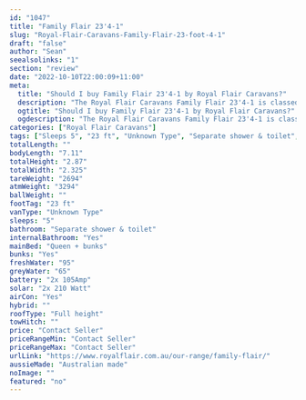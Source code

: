 ```yaml
---
id: "1047"
title: "Family Flair 23'4-1"
slug: "Royal-Flair-Caravans-Family-Flair-23-foot-4-1"
draft: "false"
author: "Sean"
seealsolinks: "1"
section: "review"
date: "2022-10-10T22:00:09+11:00"
meta:
  title: "Should I buy Family Flair 23'4-1 by Royal Flair Caravans?"
  description: "The Royal Flair Caravans Family Flair 23'4-1 is classed as Unknown Type, and sleeps 5 people. It is Australian made and comes in at 23 ft. It generally has Separate shower & toilet."
  ogtitle: "Should I buy Family Flair 23'4-1 by Royal Flair Caravans?"
  ogdescription: "The Royal Flair Caravans Family Flair 23'4-1 is classed as Unknown Type, and sleeps 5 people. It is Australian made and comes in at 23 ft. It generally has Separate shower & toilet."
categories: ["Royal Flair Caravans"]
tags: ["Sleeps 5", "23 ft", "Unknown Type", "Separate shower & toilet", "Full height", "Price Unknown", "Australian made"]
totalLength: ""
bodyLength: "7.11"
totalHeight: "2.87"
totalWidth: "2.325"
tareWeight: "2694"
atmWeight: "3294"
ballWeight: ""
footTag: "23 ft"
vanType: "Unknown Type"
sleeps: "5"
bathroom: "Separate shower & toilet"
internalBathroom: "Yes"
mainBed: "Queen + bunks"
bunks: "Yes"
freshWater: "95"
greyWater: "65"
battery: "2x 105Amp"
solar: "2x 210 Watt"
airCon: "Yes"
hybrid: ""
roofType: "Full height"
towHitch: ""
price: "Contact Seller"
priceRangeMin: "Contact Seller"
priceRangeMax: "Contact Seller"
urlLink: "https://www.royalflair.com.au/our-range/family-flair/"
aussieMade: "Australian made"
noImage: ""
featured: "no"
---
```

